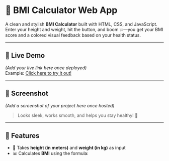 # 🧮 BMI Calculator Web App

A clean and stylish **BMI Calculator** built with HTML, CSS, and JavaScript. Enter your height and weight, hit the button, and boom 💥—you get your BMI score and a colored visual feedback based on your health status.

---

## 🚀 Live Demo

*(Add your live link here once deployed)*  
Example: [Click here to try it out!](https://your-bmi-calculator.netlify.app)

---

## 📸 Screenshot

*(Add a screenshot of your project here once hosted)*  
> Looks sleek, works smooth, and helps you stay healthy! 💚

---

## 🧠 Features

- 📝 Takes **height (in meters)** and **weight (in kg)** as input
- 📊 Calculates **BMI** using the formula:
  
